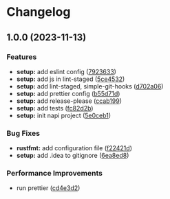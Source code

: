 # Changelog

## 1.0.0 (2023-11-13)


### Features

* **setup:** add eslint config ([7923633](https://github.com/scuderia-fe/atlas-generator/commit/792363343df2b8d909b116608ccb4a89d925e3ec))
* **setup:** add js in lint-staged ([5ce4532](https://github.com/scuderia-fe/atlas-generator/commit/5ce45326fadfde7cca3e4cb13657578fe84a49f1))
* **setup:** add lint-staged, simple-git-hooks ([d702a06](https://github.com/scuderia-fe/atlas-generator/commit/d702a069eb9e07e63c8472be418d3bec69cdd2e1))
* **setup:** add prettier config ([b55d71d](https://github.com/scuderia-fe/atlas-generator/commit/b55d71d0c0f21209dbed2f856b0b5651982d8b96))
* **setup:** add release-please ([ccab199](https://github.com/scuderia-fe/atlas-generator/commit/ccab1992a1cdd1622952f497094bc4f22ac1d108))
* **setup:** add tests ([fc82d2b](https://github.com/scuderia-fe/atlas-generator/commit/fc82d2b0cf4827cf737c000dbbf3ac625bb3f558))
* **setup:** init napi project ([5e0ceb1](https://github.com/scuderia-fe/atlas-generator/commit/5e0ceb1734bd3e02d5969347e497bfb7862a0bf4))


### Bug Fixes

* **rustfmt:** add configuration file ([f22421d](https://github.com/scuderia-fe/atlas-generator/commit/f22421da2054329ffa7b1e25e1f0892c0cbc1941))
* **setup:** add .idea to gitignore ([6ea8ed8](https://github.com/scuderia-fe/atlas-generator/commit/6ea8ed8dd6f03ab43d328b80553c908f00f0f131))


### Performance Improvements

* run prettier ([cd4e3d2](https://github.com/scuderia-fe/atlas-generator/commit/cd4e3d2303dae085775937890a132d6f19d0ce34))
